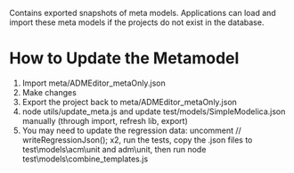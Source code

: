 Contains exported snapshots of meta models.
Applications can load and import these meta models if the projects do not exist in the database.

# How to Update the Metamodel
1. Import meta/ADMEditor_metaOnly.json
2. Make changes
3. Export the project back to meta/ADMEditor_metaOnly.json
4. node utils/update_meta.js and update test/models/SimpleModelica.json manually (through import, refresh lib, export)
5. You may need to update the regression data: 
uncomment // writeRegressionJson(); x2, run the tests, copy the .json files to test\models\acm\unit and adm\unit, then run node test\models\combine_templates.js